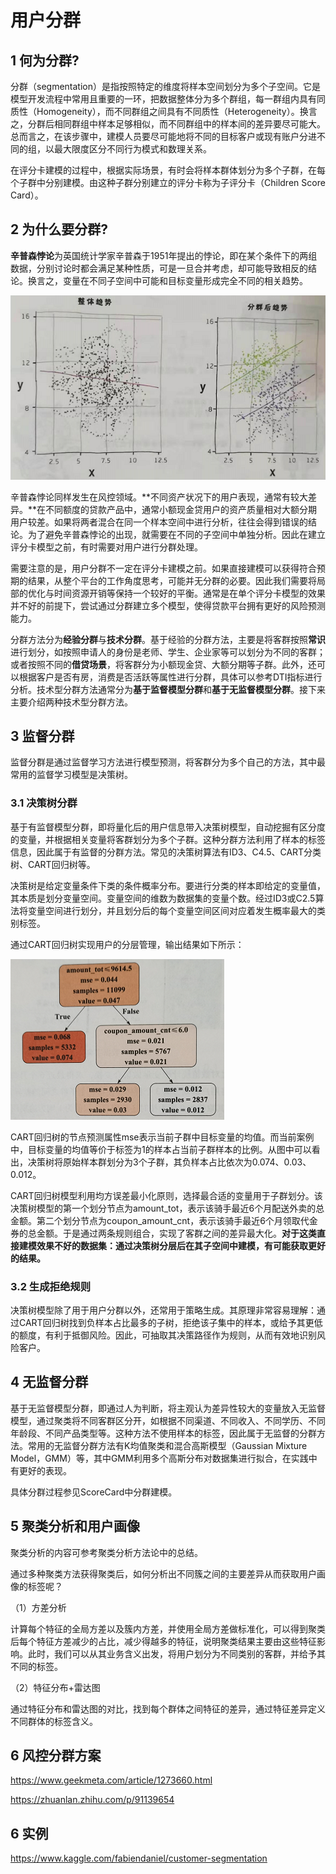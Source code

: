 # 用户分群

## 1 何为分群?

分群（segmentation）是指按照特定的维度将样本空间划分为多个子空间。它是模型开发流程中常用且重要的一环，把数据整体分为多个群组，每一群组内具有同质性（Homogeneity），而不同群组之间具有不同质性（Heterogeneity）。换言之，分群后相同群组中样本足够相似，而不同群组中的样本间的差异要尽可能大。总而言之，在该步骤中，建模人员要尽可能地将不同的目标客户或现有账户分进不同的组，以最大限度区分不同行为模式和数理关系。

在评分卡建模的过程中，根据实际场景，有时会将样本群体划分为多个子群，在每个子群中分别建模。由这种子群分别建立的评分卡称为子评分卡（Children Score Card）。

## 2 为什么要分群?

**辛普森悖论**为英国统计学家辛普森于1951年提出的悖论，即在某个条件下的两组数据，分别讨论时都会满足某种性质，可是一旦合并考虑，却可能导致相反的结论。换言之，变量在不同子空间中可能和目标变量形成完全不同的相关趋势。

![image-20210411131023685](./img/segm.png)

辛普森悖论同样发生在风控领域。**不同资产状况下的用户表现，通常有较大差异。**在不同额度的贷款产品中，通常小额现金贷用户的资产质量相对大额分期用户较差。如果将两者混合在同一个样本空间中进行分析，往往会得到错误的结论。为了避免辛普森悖论的出现，就需要在不同的子空间中单独分析。因此在建立评分卡模型之前，有时需要对用户进行分群处理。

需要注意的是，用户分群不一定在评分卡建模之前。如果直接建模可以获得符合预期的结果，从整个平台的工作角度思考，可能并无分群的必要。因此我们需要将局部的优化与时间资源开销等保持一个较好的平衡。通常是在单个评分卡模型的效果并不好的前提下，尝试通过分群建立多个模型，使得贷款平台拥有更好的风险预测能力。

分群方法分为**经验分群**与**技术分群**。基于经验的分群方法，主要是将客群按照**常识**进行划分，如按照申请人的身份是老师、学生、企业家等可以划分为不同的客群；或者按照不同的**借贷场景**，将客群分为小额现金贷、大额分期等子群。此外，还可以根据客户是否有房，消费是否活跃等属性进行分群，具体可以参考DTI指标进行分析。技术型分群方法通常分为**基于监督模型分群**和**基于无监督模型分群**。接下来主要介绍两种技术型分群方法。

## 3 监督分群

监督分群是通过监督学习方法进行模型预测，将客群分为多个自己的方法，其中最常用的监督学习模型是决策树。

### 3.1 决策树分群

基于有监督模型分群，即将量化后的用户信息带入决策树模型，自动挖掘有区分度的变量，并根据相关变量将客群划分为多个子群。这种分群方法利用了样本的标签信息，因此属于有监督的分群方法。常见的决策树算法有ID3、C4.5、CART分类树、CART回归树等。

决策树是给定变量条件下类的条件概率分布。要进行分类的样本即给定的变量值，其本质是划分变量空间。变量空间的维数为数据集的变量个数。经过ID3或C2.5算法将变量空间进行划分，并且划分后的每个变量空间区间对应着发生概率最大的类别标签。

通过CART回归树实现用户的分层管理，输出结果如下所示：

![image-20210411152824183](./img/image-20210411152824183.png)

CART回归树的节点预测属性mse表示当前子群中目标变量的均值。而当前案例中，目标变量的均值等价于标签为1的样本占当前子群样本的比例。从图中可以看出，决策树将原始样本群划分为3个子群，其负样本占比依次为0.074、0.03、0.012。

CART回归树模型利用均方误差最小化原则，选择最合适的变量用于子群划分。该决策树模型的第一个划分节点为amount_tot，表示该骑手最近6个月配送外卖的总金额。第二个划分节点为coupon_amount_cnt，表示该骑手最近6个月领取代金券的总金额。于是通过两条规则组合，实现了客群之间的差异最大化。**对于这类直接建模效果不好的数据集：通过决策树分层后在其子空间中建模，有可能获取更好的结果。**

### 3.2 生成拒绝规则

决策树模型除了用于用户分群以外，还常用于策略生成。其原理非常容易理解：通过CART回归树找到负样本占比最多的子树，拒绝该子集中的样本，或给予其更低的额度，有利于抵御风险。因此，可抽取其决策路径作为规则，从而有效地识别风险客户。

## 4 无监督分群

基于无监督模型分群，即通过人为判断，将主观认为差异性较大的变量放入无监督模型，通过聚类将不同客群区分开，如根据不同渠道、不同收入、不同学历、不同年龄段、不同产品类型等。这种方法不使用样本的标签，因此属于无监督的分群方法。常用的无监督分群方法有K均值聚类和混合高斯模型（Gaussian Mixture Model，GMM）等，其中GMM利用多个高斯分布对数据集进行拟合，在实践中有更好的表现。

具体分群过程参见ScoreCard中分群建模。

## 5 聚类分析和用户画像

聚类分析的内容可参考聚类分析方法论中的总结。

通过多种聚类方法获得聚类后，如何分析出不同簇之间的主要差异从而获取用户画像的标签呢？

（1）方差分析

计算每个特征的全局方差以及簇内方差，并使用全局方差做标准化，可以得到聚类后每个特征方差减少的占比，减少得越多的特征，说明聚类结果主要由这些特征影响。此时，我们可以从其业务含义出发，将用户划分为不同类别的客群，并给予其不同的标签。

（2）特征分布+雷达图

通过特征分布和雷达图的对比，找到每个群体之间特征的差异，通过特征差异定义不同群体的标签含义。

## 6 风控分群方案

https://www.geekmeta.com/article/1273660.html

https://zhuanlan.zhihu.com/p/91139654

## 6 实例

https://www.kaggle.com/fabiendaniel/customer-segmentation







